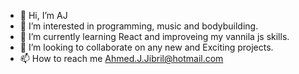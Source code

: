 - 👋 Hi, I’m AJ
- 👀 I’m interested in programming, music and bodybuilding.
- 🌱 I’m currently learning React and improveing my vannila js skills.
- 💞️ I’m looking to collaborate on any new and Exciting projects.
- 📫 How to reach me Ahmed.J.Jibril@hotmail.com

<!---
Zeken0/Zeken0 is a ✨ special ✨ repository because its `README.md` (this file) appears on your GitHub profile.
You can click the Preview link to take a look at your changes.
--->
